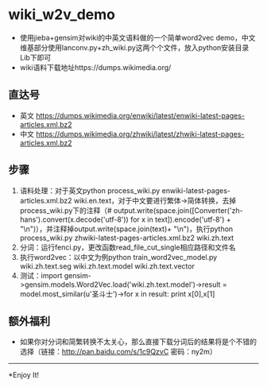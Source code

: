 # wiki_w2v_demo
* 使用jieba+gensim对wiki的中英文语料做的一个简单word2vec demo，中文维基部分使用lanconv.py+zh_wiki.py这两个个文件，放入python安装目录Lib下即可
* wiki语料下载地址https://dumps.wikimedia.org/

## 直达号
* 英文 https://dumps.wikimedia.org/enwiki/latest/enwiki-latest-pages-articles.xml.bz2
* 中文 https://dumps.wikimedia.org/zhwiki/latest/zhwiki-latest-pages-articles.xml.bz2

## 步骤
1. 语料处理：对于英文python process_wiki.py enwiki-latest-pages-articles.xml.bz2 wiki.en.text，对于中文要进行繁体->简体转换，去掉process_wiki.py下的注释（# output.write(space.join([Converter('zh-hans').convert(x.decode('utf-8')) for x in text]).encode('utf-8') + "\n")），并注释掉output.write(space.join(text)+ "\n")，执行python process_wiki.py zhwiki-latest-pages-articles.xml.bz2 wiki.zh.text
2. 分词：运行fenci.py，更改函数read_file_cut_single相应路径和文件名
3. 执行word2vec：以中文为例python train_word2vec_model.py wiki.zh.text.seg wiki.zh.text.model wiki.zh.text.vector
4. 测试：import gensim->gensim.models.Word2Vec.load('wiki.zh.text.model')->result = model.most_similar(u'圣斗士')->for x in result: print x[0],x[1]

## 额外福利
* 如果你对分词和简繁转换不太关心，那么直接下载分词后的结果将是个不错的选择（链接：http://pan.baidu.com/s/1c9QzvC 密码：ny2m）

----
*Enjoy It!
